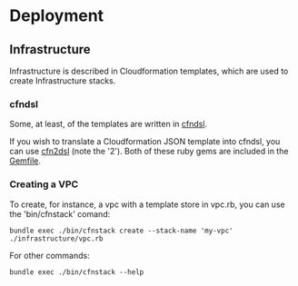 # Deployment

## Infrastructure
Infrastructure is described in Cloudformation templates, which are used to create Infrastructure stacks.

### cfndsl
Some, at least, of the templates are written in [cfndsl](https://github.com/stevenjack/cfndsl).

If you wish to translate a Cloudformation JSON template into cfndsl, you can use [cfn2dsl](https://github.com/realestate-com-au/cfn2dsl) (note the '2'). Both of these ruby gems are included in the [Gemfile](./Gemfile).

### Creating a VPC
To create, for instance, a vpc with a template store in vpc.rb, you can use the 'bin/cfnstack' comand:

    bundle exec ./bin/cfnstack create --stack-name 'my-vpc' ./infrastructure/vpc.rb

For other commands:

    bundle exec ./bin/cfnstack --help
